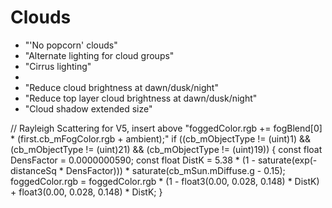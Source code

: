 # Clouds
  - "'No popcorn' clouds"
  - "Alternate lighting for cloud groups"
  - "Cirrus lighting"
  - 
  - "Reduce cloud brightness at dawn/dusk/night"
  - "Reduce top layer cloud brightness at dawn/dusk/night"
  - "Cloud shadow extended size"




// Rayleigh Scattering for V5, insert above "foggedColor.rgb += fogBlend[0] * (first.cb_mFogColor.rgb + ambient);"
  if ((cb_mObjectType != (uint)1) && (cb_mObjectType != (uint)21) && (cb_mObjectType != (uint)19))
  {
    const float DensFactor = 0.0000000590;
    const float DistK = 5.38 * (1 - saturate(exp(-distanceSq * DensFactor))) * saturate(cb_mSun.mDiffuse.g - 0.15);
   foggedColor.rgb = foggedColor.rgb * (1 - float3(0.00, 0.028, 0.148) * DistK) + float3(0.00, 0.028, 0.148) * DistK;
  }
